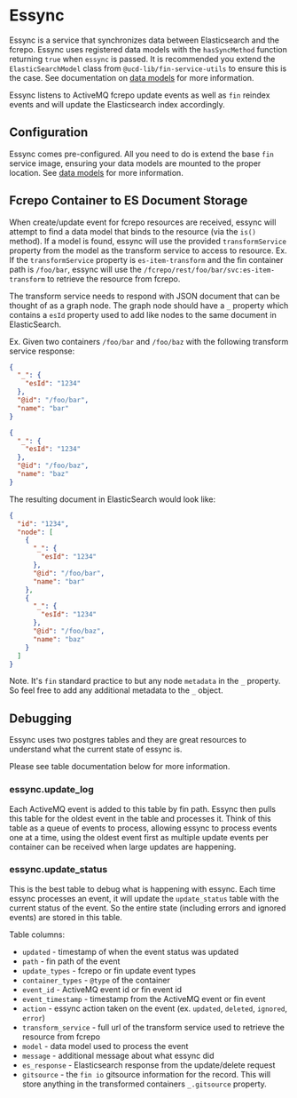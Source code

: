 # Essync

Essync is a service that synchronizes data between Elasticsearch and the fcrepo.  Essync uses registered data models with the `hasSyncMethod` function returning `true` when `essync` is passed.  It is recommended you extend the `ElasticSearchModel` class from `@ucd-lib/fin-service-utils` to ensure this is the case. See documentation on [data models](../data-models/elastic-search.md) for more information.

Essync listens to ActiveMQ fcrepo update events as well as `fin` reindex events and will update the Elasticsearch index accordingly.

## Configuration

Essync comes pre-configured.  All you need to do is extend the base `fin` service image, ensuring your data models are mounted to the proper location. See [data models](../data-models/README.md) for more information.

## Fcrepo Container to ES Document Storage

When create/update event for fcrepo resources are received, essync will attempt to find a data model that binds to the resource (via the `is()` method).  If a model is found, essync will use the provided `transformService` property from the model as the transform service to access to resource.  Ex.  If the `transformService` property is `es-item-transform` and the fin container path is `/foo/bar`, essync will use the `/fcrepo/rest/foo/bar/svc:es-item-transform` to retrieve the resource from fcrepo.

The transform service needs to respond with JSON document that can be thought of as a graph node.  The graph node should have a `_` property which contains a `esId` property used to add like nodes to the same document in ElasticSearch.

Ex.  Given two containers `/foo/bar` and `/foo/baz` with the following transform service response:

```json
{
  "_": {
    "esId": "1234"
  },
  "@id": "/foo/bar",
  "name": "bar"
}
```

```json
{
  "_": {
    "esId": "1234"
  },
  "@id": "/foo/baz",
  "name": "baz"
}
```

The resulting document in ElasticSearch would look like:

```json
{
  "id": "1234",
  "node": [
    {
      "_": {
        "esId": "1234"
      },
      "@id": "/foo/bar",
      "name": "bar"
    },
    {
      "_": {
        "esId": "1234"
      },
      "@id": "/foo/baz",
      "name": "baz"
    }
  ]
}
```

Note.  It's `fin` standard practice to but any node `metadata` in the `_` property.  So feel free to add any additional metadata to the `_` object.

## Debugging

Essync uses two postgres tables and they are great resources to understand what the current state of essync is.

Please see table documentation below for more information.

### essync.update_log

Each ActiveMQ event is added to this table by fin path.  Essync then pulls this table for the oldest event in the table and processes it.  Think of this table as a queue of events to process, allowing essync to process events one at a time, using the oldest event first as multiple update events per container can be received when large updates are happening.

### essync.update_status

This is the best table to debug what is happening with essync.  Each time essync processes an event, it will update the `update_status` table with the current status of the event.  So the entire state (including errors and ignored events) are stored in this table.

Table columns:
  - `updated` - timestamp of when the event status was updated
  - `path` - fin path of the event
  - `update_types` - fcrepo or fin update event types
  - `container_types` - `@type` of the container
  - `event_id` - ActiveMQ event id or fin event id
  - `event_timestamp` - timestamp from the ActiveMQ event or fin event
  - `action` - essync action taken on the event (ex. `updated`, `deleted`, `ignored`, `error`)
  - `transform_service` - full url of the transform service used to retrieve the resource from fcrepo
  - `model` - data model used to process the event
  - `message` - additional message about what essync did
  - `es_response` - Elasticsearch response from the update/delete request
  - `gitsource` - the `fin io` gitsource information for the record. This will store anything in the transformed containers `_.gitsource` property.
